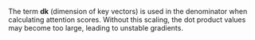 The term **dk** (dimension of key vectors) is used in the denominator when calculating attention scores. Without this scaling, the dot product values may become too large, leading to unstable gradients.